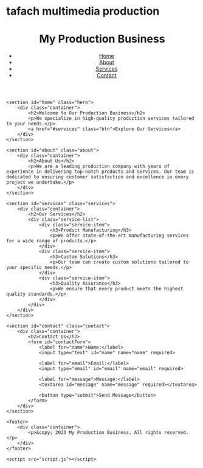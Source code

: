 # tafach multimedia production <!DOCTYPE html>
<html lang="en">
<head>
    <meta charset="UTF-8">
    <meta name="viewport" content="width=device-width, initial-scale=1.0">
    <title>My Production Business</title>
    <link rel="stylesheet" href="styles.css">
</head>
<body>
    <header>
        <div class="container">
            <h1>My Production Business</h1>
            <nav>
                <ul>
                    <li><a href="#home">Home</a></li>
                    <li><a href="#about">About</a></li>
                    <li><a href="#services">Services</a></li>
                    <li><a href="#contact">Contact</a></li>
                </ul>
            </nav>
        </div>
    </header>

    <section id="home" class="hero">
        <div class="container">
            <h2>Welcome to Our Production Business</h2>
            <p>We specialize in high-quality production services tailored to your needs.</p>
            <a href="#services" class="btn">Explore Our Services</a>
        </div>
    </section>

    <section id="about" class="about">
        <div class="container">
            <h2>About Us</h2>
            <p>We are a leading production company with years of experience in delivering top-notch products and services. Our team is dedicated to ensuring customer satisfaction and excellence in every project we undertake.</p>
        </div>
    </section>

    <section id="services" class="services">
        <div class="container">
            <h2>Our Services</h2>
            <div class="service-list">
                <div class="service-item">
                    <h3>Product Manufacturing</h3>
                    <p>We offer state-of-the-art manufacturing services for a wide range of products.</p>
                </div>
                <div class="service-item">
                    <h3>Custom Solutions</h3>
                    <p>Our team can create custom solutions tailored to your specific needs.</p>
                </div>
                <div class="service-item">
                    <h3>Quality Assurance</h3>
                    <p>We ensure that every product meets the highest quality standards.</p>
                </div>
            </div>
        </div>
    </section>

    <section id="contact" class="contact">
        <div class="container">
            <h2>Contact Us</h2>
            <form id="contactForm">
                <label for="name">Name:</label>
                <input type="text" id="name" name="name" required>

                <label for="email">Email:</label>
                <input type="email" id="email" name="email" required>

                <label for="message">Message:</label>
                <textarea id="message" name="message" required></textarea>

                <button type="submit">Send Message</button>
            </form>
        </div>
    </section>

    <footer>
        <div class="container">
            <p>&copy; 2023 My Production Business. All rights reserved.</p>
        </div>
    </footer>

    <script src="script.js"></script>
</body>
</html>
